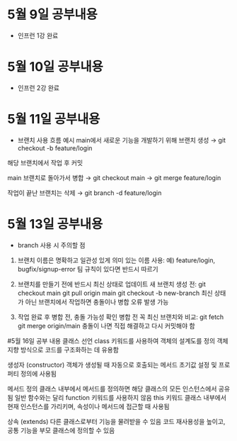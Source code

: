 # 5월 9일 공부내용
- 인프런 1강 완료
# 5월 10일 공부내용
- 인프런 2강 완료
# 5월 11일 공부내용
- 브랜치 사용 흐름 예시
main에서 새로운 기능을 개발하기 위해 브랜치 생성
→ git checkout -b feature/login

해당 브랜치에서 작업 후 커밋

main 브랜치로 돌아가서 병합
→ git checkout main
→ git merge feature/login

작업이 끝난 브랜치는 삭제
→ git branch -d feature/login
# 5월 13일 공부내용
- branch 사용 시 주의할 점
1. 브랜치 이름은 명확하고 일관성 있게
의미 있는 이름 사용: 예) feature/login, bugfix/signup-error
팀 규칙이 있다면 반드시 따르기

2. 브랜치를 만들기 전에 반드시 최신 상태로 업데이트
새 브랜치 생성 전:
git checkout main
git pull origin main
git checkout -b new-branch
최신 상태가 아닌 브랜치에서 작업하면 충돌이나 병합 오류 발생 가능

3. 작업 완료 후 병합 전, 충돌 가능성 확인
병합 전 꼭 최신 브랜치와 비교:
git fetch
git merge origin/main
충돌이 나면 직접 해결하고 다시 커밋해야 함

#5월 16일 공부 내용
클래스 선언
class 키워드를 사용하여 객체의 설계도를 정의
객체 지향 방식으로 코드를 구조화하는 데 유용함

생성자 (constructor)
객체가 생성될 때 자동으로 호출되는 메서드
초기값 설정 및 프로퍼티 정의에 사용됨

메서드 정의
클래스 내부에서 메서드를 정의하면 해당 클래스의 모든 인스턴스에서 공유됨
일반 함수와는 달리 function 키워드를 사용하지 않음
this 키워드
클래스 내부에서 현재 인스턴스를 가리키며, 속성이나 메서드에 접근할 때 사용됨

상속 (extends)
다른 클래스로부터 기능을 물려받을 수 있음
코드 재사용성을 높이고, 공통 기능을 부모 클래스에 정의할 수 있음